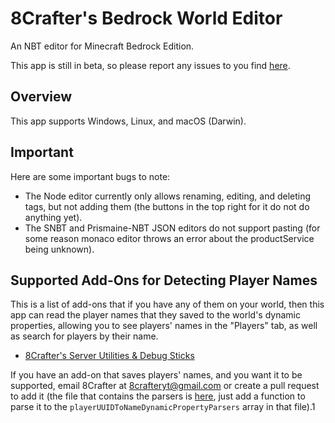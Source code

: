 # 8Crafter's Bedrock World Editor

An NBT editor for Minecraft Bedrock Edition.

This app is still in beta, so please report any issues to you find [here](https://github.com/8Crafter-Studios/Bedrock-World-Editor/issues).

## Overview

This app supports Windows, Linux, and macOS (Darwin).

## Important

Here are some important bugs to note:

-   The Node editor currently only allows renaming, editing, and deleting tags, but not adding them (the buttons in the top right for it do not do anything yet).
-   The SNBT and Prismaine-NBT JSON editors do not support pasting (for some reason monaco editor throws an error about the productService being unknown).

## Supported Add-Ons for Detecting Player Names

This is a list of add-ons that if you have any of them on your world, then this app can read the player names that they saved to the world's dynamic properties, allowing you to see players' names in the "Players" tab, as well as search for players by their name.

-   [8Crafter's Server Utilities & Debug Sticks](https://wiki.8crafter.com/andexdb/general/server-utilities.html)

If you have an add-on that saves players' names, and you want it to be supported, email 8Crafter at [8crafteryt@gmail.com](mailto:8crafteryt@gmail.com) or create a pull request to add it (the file that contains the parsers is [here](https://github.com/8Crafter-Studios/mcbe-leveldb/blob/main/DBUtils.ts), just add a function to parse it to the `playerUUIDToNameDynamicPropertyParsers` array in that file).1
